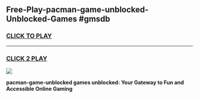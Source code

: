 
## Free-Play-pacman-game-unblocked-Unblocked-Games #gmsdb
<h3>
<a href="https://news.freeplayer.one?title=pacman-game-unblocked&ref=8M">CLICK TO PLAY</a></h3>
<hr>

<h3>
<a href="https://news.freeplayer.one?title=pacman-game-unblocked&ref=8M">CLICK 2 PLAY</a>
  
</h3>

<a href="https://news.freeplayer.one?title=pacman-game-unblocked&ref=8M"><img src="https://clearcache.store/games.png"></a>


**pacman-game-unblocked games unblocked: Your Gateway to Fun and Accessible Online Gaming**
